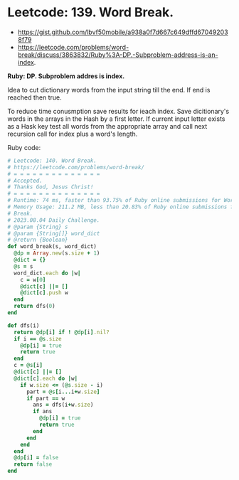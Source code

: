 # Leetcode: 139. Word Break.

- https://gist.github.com/lbvf50mobile/a938a0f7d667c649dffd670492038f79
- https://leetcode.com/problems/word-break/discuss/3863832/Ruby%3A-DP.-Subproblem-address-is-an-index.

**Ruby: DP. Subproblem addres is index.**

Idea to cut dictionary words from the input string till the end. If end is
reached then true.

To reduce time conusmption save results for ieach index. Save dicitionary's
words in the arrays in the Hash by a first letter. If current input letter
exists as a Hask key test all words from the appropriate array and call next
recursion call for index plus a word's length.

Ruby code:
```Ruby
# Leetcode: 140. Word Break.
# https://leetcode.com/problems/word-break/
# = = = = = = = = = = = = = =
# Accepted.
# Thanks God, Jesus Christ!
# = = = = = = = = = = = = = =
# Runtime: 74 ms, faster than 93.75% of Ruby online submissions for Word Break.
# Memory Usage: 211.2 MB, less than 20.83% of Ruby online submissions for Word
# Break.
# 2023.08.04 Daily Challenge.
# @param {String} s
# @param {String[]} word_dict
# @return {Boolean}
def word_break(s, word_dict)
  @dp = Array.new(s.size + 1)
  @dict = {}
  @s = s
  word_dict.each do |w|
    c = w[0]
    @dict[c] ||= []
    @dict[c].push w
  end
  return dfs(0)
end

def dfs(i)
  return @dp[i] if ! @dp[i].nil?
  if i == @s.size
    @dp[i] = true
    return true
  end
  c = @s[i]
  @dict[c] ||= []
  @dict[c].each do |w|
    if w.size <= (@s.size - i)
      part = @s[i...i+w.size]
      if part == w
        ans = dfs(i+w.size)
        if ans
          @dp[i] = true
          return true
        end
      end
    end
  end
  @dp[i] = false
  return false
end
```
